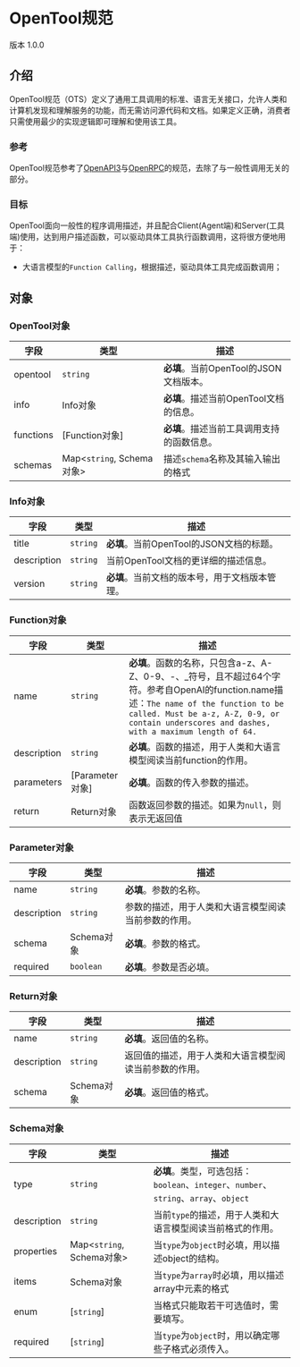 # OpenTool规范

版本 1.0.0

## 介绍

OpenTool规范（OTS）定义了通用工具调用的标准、语言无关接口，允许人类和计算机发现和理解服务的功能，而无需访问源代码和文档。如果定义正确，消费者只需使用最少的实现逻辑即可理解和使用该工具。

### 参考

OpenTool规范参考了[OpenAPI3](https://swagger.io/specification/)与[OpenRPC](https://spec.open-rpc.org/)的规范，去除了与一般性调用无关的部分。

### 目标

OpenTool面向一般性的程序调用描述，并且配合Client(Agent端)和Server(工具端)使用，达到用户描述函数，可以驱动具体工具执行函数调用，这将很方便地用于：
- 大语言模型的`Function Calling`，根据描述，驱动具体工具完成函数调用；

## 对象

### OpenTool对象

| 字段        | 类型                      | 描述                          |
|-----------|-------------------------|-----------------------------|
| opentool  | `string`                | **必填**。当前OpenTool的JSON文档版本。 |
| info      | Info对象                  | **必填**。描述当前OpenTool文档的信息。   |
| functions | \[Function对象\]          | **必填**。描述当前工具调用支持的函数信息。     |
| schemas   | Map<`string`, Schema对象> | 描述`schema`名称及其输入输出的格式       |

### Info对象

| 字段          | 类型       | 描述                           |
|-------------|----------|------------------------------|
| title       | `string` | **必填**。当前OpenTool的JSON文档的标题。 |
| description | `string` | 当前OpenTool文档的更详细的描述信息。       |
| version     | `string` | **必填**。当前文档的版本号，用于文档版本管理。    |

### Function对象

| 字段          | 类型              | 描述                                                                                                                                                                                                    |
|-------------|-----------------|-------------------------------------------------------------------------------------------------------------------------------------------------------------------------------------------------------|
| name        | `string`        | **必填**。函数的名称，只包含a-z、A-Z、0-9、-、_符号，且不超过64个字符。参考自OpenAI的function.name描述：`The name of the function to be called. Must be a-z, A-Z, 0-9, or contain underscores and dashes, with a maximum length of 64.` |
| description | `string`        | **必填**。函数的描述，用于人类和大语言模型阅读当前function的作用。                                                                                                                                                               |
| parameters  | \[Parameter对象\] | **必填**。函数的传入参数的描述。                                                                                                                                                                                    |
| return      | Return对象        | 函数返回参数的描述。如果为`null`，则表示无返回值                                                                                                                                                                           |

### Parameter对象

| 字段          | 类型        | 描述                         |
|-------------|-----------|----------------------------|
| name        | `string`  | **必填**。参数的名称。              |
| description | `string`  | 参数的描述，用于人类和大语言模型阅读当前参数的作用。 |
| schema      | Schema对象  | **必填**。参数的格式。              |
| required    | `boolean` | **必填**。参数是否必填。             |

### Return对象

| 字段          | 类型        | 描述                          |
|-------------|-----------|-----------------------------|
| name        | `string`  | **必填**。返回值的名称。              |
| description | `string`  | 返回值的描述，用于人类和大语言模型阅读当前参数的作用。 |
| schema      | Schema对象  | **必填**。返回值的格式。              |

### Schema对象

| 字段          | 类型                      | 描述                                                                    |
|-------------|-------------------------|-----------------------------------------------------------------------|
| type        | `string`                | **必填**。类型，可选包括：`boolean`、`integer`、`number`、`string`、`array`、`object` |
| description | `string`                | 当前`type`的描述，用于人类和大语言模型阅读当前格式的作用。                                      |
| properties  | Map<`string`, Schema对象> | 当`type`为`object`时必填，用以描述object的结构。                                    |
| items       | Schema对象                | 当`type`为`array`时必填，用以描述array中元素的格式                                    |
| enum        | \[`string`\]            | 当格式只能取若干可选值时，需要填写。                                                    |
| required    | \[`string`\]            | 当`type`为`object`时，用以确定哪些子格式必须传入。                                      |



